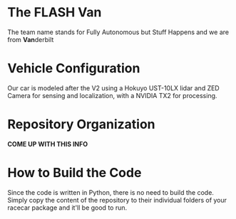# The FLASH Van 
The team name stands for Fully Autonomous but Stuff Happens and we are from **Van**derbilt 

# Vehicle Configuration
Our car is modeled after the V2 using a Hokuyo UST-10LX lidar and ZED Camera for sensing and localization, with a NVIDIA TX2 for processing.

# Repository Organization
**COME UP WITH THIS INFO**

# How to Build the Code
Since the code is written in Python, there is no need to build the code. Simply copy the content of the repository to their individual folders of your racecar package and it'll be good to run.
